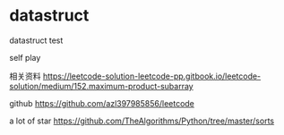 # datastruct
datastruct test

self play


相关资料
https://leetcode-solution-leetcode-pp.gitbook.io/leetcode-solution/medium/152.maximum-product-subarray

github
https://github.com/azl397985856/leetcode

a lot of star
https://github.com/TheAlgorithms/Python/tree/master/sorts
